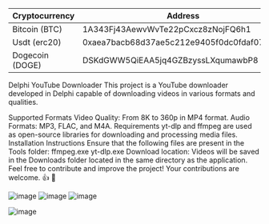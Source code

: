 | Cryptocurrency | Address |
| --- | --- |
| Bitcoin (BTC) | 1A343Fj43AewvWvTe22pCxcz8zNojFQ6h1 |
| Usdt (erc20) | 0xaea7bacb68d37ae5c212e9405f0dc0fdaf071e5e |
| Dogecoin (DOGE) | DSKdGWW5QiEAA5jq4GZBzyssLXqumawbP8|


Delphi YouTube Downloader
This project is a YouTube downloader developed in Delphi capable of downloading videos in various formats and qualities.

Supported Formats
Video Quality: From 8K to 360p in MP4 format.
Audio Formats: MP3, FLAC, and M4A.
Requirements
yt-dlp and ffmpeg are used as open-source libraries for downloading and processing media files.
Installation Instructions
Ensure that the following files are present in the Tools folder:
ffmpeg.exe
yt-dlp.exe
Download location: Videos will be saved in the Downloads folder located in the same directory as the application.
Feel free to contribute and improve the project! Your contributions are welcome. :+1: :rocket:


![image](https://github.com/user-attachments/assets/93a99fd1-d3f9-49f9-8c84-82ed85a5c9be)
![image](https://github.com/user-attachments/assets/d2300e96-89ae-45d6-a0bb-93fae905f7d5)
![image](https://github.com/user-attachments/assets/c48ee554-6a65-4dad-aa63-349c89aea4c6)



![image](https://github.com/user-attachments/assets/84661dc6-e16f-4b82-bfaa-90e5982bfdbb)


